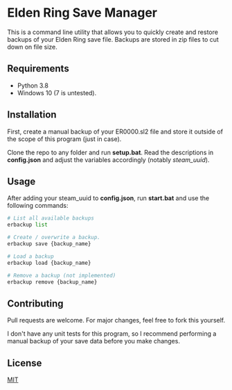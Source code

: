 # Elden Ring Save Manager
This is a command line utility that allows you to quickly create and restore backups of your Elden Ring save file. Backups are stored in zip files to cut down on file size.

## Requirements
* Python 3.8
* Windows 10 (7 is untested).

## Installation
First, create a manual backup of your ER0000.sl2 file and store it outside of the scope of this program (just in case).

Clone the repo to any folder and run **setup.bat**.
Read the descriptions in **config.json** and adjust the variables accordingly (notably *steam_uuid*).

## Usage
After adding your steam_uuid to **config.json**, run **start.bat** and use the following commands:
```python
# List all available backups
erbackup list

# Create / overwrite a backup.
erbackup save {backup_name}

# Load a backup
erbackup load {backup_name}

# Remove a backup (not implemented)
erbackup remove {backup_name}
```

## Contributing
Pull requests are welcome. For major changes, feel free to fork this yourself.

I don't have any unit tests for this program, so I recommend performing a manual backup of your save data before you make changes.

## License
[MIT](https://choosealicense.com/licenses/mit/)
